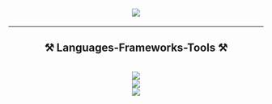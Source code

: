 <h1 align="center">
    <img src="https://readme-typing-svg.herokuapp.com/?font=Righteous&size=35&center=true&vCenter=true&width=500&height=70&duration=4000&lines=Hi+There!+👋;+I'm+Nil+Delgado+Ruiz;"/>
</h1>

<hr>

<h2 align="center">⚒️ Languages-Frameworks-Tools ⚒️</h2>

<br>

<div align="center">
    <img src="https://skillicons.dev/icons?i=bootstrap,css,html"/><br>
    <img src="https://skillicons.dev/icons?i=figma,xd,sublime,vscode"/><br>
    <img src="https://skillicons.dev/icons?i=blender,ai,ps,pr"/>
</div>

